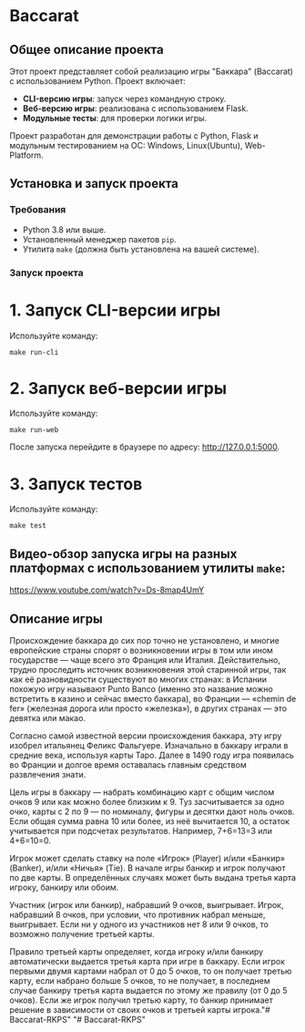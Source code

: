 # Baccarat

## Общее описание проекта

Этот проект представляет собой реализацию игры "Баккара" (Baccarat) с использованием Python. Проект включает:
- **CLI-версию игры**: запуск через командную строку.
- **Веб-версию игры**: реализована с использованием Flask.
- **Модульные тесты**: для проверки логики игры.

Проект разработан для демонстрации работы с Python, Flask и модульным тестированием на ОС: Windows, Linux(Ubuntu), Web-Platform.

## Установка и запуск проекта

### Требования
- Python 3.8 или выше.
- Установленный менеджер пакетов `pip`.
- Утилита `make` (должна быть установлена на вашей системе).

### Запуск проекта

# 1. Запуск CLI-версии игры
Используйте команду:

```make run-cli```

# 2. Запуск веб-версии игры
Используйте команду:

```make run-web```

После запуска перейдите в браузере по адресу: http://127.0.0.1:5000.

# 3. Запуск тестов
Используйте команду:

```make test```

## Видео-обзор запуска игры на разных платформах с использованием утилиты `make`:

https://www.youtube.com/watch?v=Ds-8map4UmY

## Описание игры

Происхождение баккара до сих пор точно не установлено, и многие европейские страны спорят о возникновении игры в том или ином государстве — чаще всего это Франция или Италия. Действительно, трудно проследить источник возникновения этой старинной игры, так как её разновидности существуют во многих странах: в Испании похожую игру называют Punto Banco (именно это название можно встретить в казино и сейчас вместо баккара), во Франции — «chemin de fer» (железная дорога или просто «железка»), в других странах — это девятка или макао.

Согласно самой известной версии происхождения баккара, эту игру изобрел итальянец Феликс Фальгуере. Изначально в баккару играли в средние века, используя карты Таро. Далее в 1490 году игра появилась во Франции и долгое время оставалась главным средством развлечения знати.

Цель игры в баккару — набрать комбинацию карт с общим числом очков 9 или как можно более близким к 9. Туз засчитывается за одно очко, карты с 2 по 9 — по номиналу, фигуры и десятки дают ноль очков. Если общая сумма равна 10 или более, из неё вычитается 10, а остаток учитывается при подсчетах результатов. Например, 7+6=13=3 или 4+6=10=0.

Игрок может сделать ставку на поле «Игрок» (Player) и/или «Банкир» (Banker), и/или «Ничья» (Tie). В начале игры банкир и игрок получают по две карты. В определённых случаях может быть выдана третья карта игроку, банкиру или обоим.

Участник (игрок или банкир), набравший 9 очков, выигрывает. Игрок, набравший 8 очков, при условии, что противник набрал меньше, выигрывает. Если ни у одного из участников нет 8 или 9 очков, то возможно получение третьей карты.

Правило третьей карты определяет, когда игроку и/или банкиру автоматически выдается третья карта при игре в баккару. Если игрок первыми двумя картами набрал от 0 до 5 очков, то он получает третью карту, если набрано больше 5 очков, то не получает, в последнем случае банкиру третья карта выдается по этому же правилу (от 0 до 5 очков). Если же игрок получил третью карту, то банкир принимает решение в зависимости от своих очков и третьей карты игрока."# Baccarat-RKPS" 
"# Baccarat-RKPS" 
